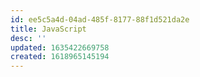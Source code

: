 ```yaml
---
id: ee5c5a4d-04ad-485f-8177-88f1d521da2e
title: JavaScript
desc: ''
updated: 1635422669758
created: 1618965145194
---
```


